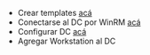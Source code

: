 - Crear templates [acá](obsidian://open?vault=vulnhub&file=Laboratorio%20AD%2FTemplates)
- Conectarse al DC  por WinRM [acá](obsidian://open?vault=vulnhub&file=Laboratorio%20AD%2FConectarse%20al%20DC%20por%20WinRM)
- Configurar DC [acá](obsidian://open?vault=vulnhub&file=Laboratorio%20AD%2FConfigurar%20Domain%20Controller)
- Agregar Workstation al DC
